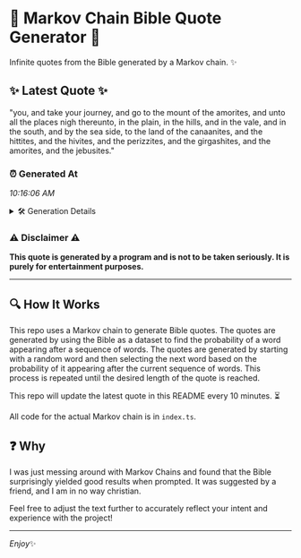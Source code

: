 # 📖 Markov Chain Bible Quote Generator 📖

Infinite quotes from the Bible generated by a Markov chain. ✨

## ✨ Latest Quote ✨
"you, and take your journey, and go to the mount of the amorites, and unto all the places nigh thereunto, in the plain, in the hills, and in the vale, and in the south, and by the sea side, to the land of the canaanites, and the hittites, and the hivites, and the perizzites, and the girgashites, and the amorites, and the jebusites."

### ⏰ Generated At
*10:16:06 AM*

<details>
    <summary>🛠️ Generation Details</summary>
    <p>
        <strong>🌱 Seed:</strong> you,<br>
        <strong>🔄 Iterations:</strong> 62<br>
        <strong>📜 Context History:</strong><br>[ you, ]: and<br>[ you,, and ]: take<br>[ you,, and, take ]: your<br>[ you,, and, take, your ]: journey,<br>[ you,, and, take, your, journey, ]: and<br>[ you,, and, take, your, journey,, and ]: go<br>[ and, take, your, journey,, and, go ]: to<br>[ take, your, journey,, and, go, to ]: the<br>[ your, journey,, and, go, to, the ]: mount<br>[ journey,, and, go, to, the, mount ]: of<br>[ and, go, to, the, mount, of ]: the<br>[ go, to, the, mount, of, the ]: amorites,<br>[ to, the, mount, of, the, amorites, ]: and<br>[ the, mount, of, the, amorites,, and ]: unto<br>[ mount, of, the, amorites,, and, unto ]: all<br>[ of, the, amorites,, and, unto, all ]: the<br>[ the, amorites,, and, unto, all, the ]: places<br>[ amorites,, and, unto, all, the, places ]: nigh<br>[ and, unto, all, the, places, nigh ]: thereunto,<br>[ unto, all, the, places, nigh, thereunto, ]: in<br>[ all, the, places, nigh, thereunto,, in ]: the<br>[ the, places, nigh, thereunto,, in, the ]: plain,<br>[ places, nigh, thereunto,, in, the, plain, ]: in<br>[ nigh, thereunto,, in, the, plain,, in ]: the<br>[ thereunto,, in, the, plain,, in, the ]: hills,<br>[ in, the, plain,, in, the, hills, ]: and<br>[ the, plain,, in, the, hills,, and ]: in<br>[ plain,, in, the, hills,, and, in ]: the<br>[ in, the, hills,, and, in, the ]: vale,<br>[ the, hills,, and, in, the, vale, ]: and<br>[ hills,, and, in, the, vale,, and ]: in<br>[ and, in, the, vale,, and, in ]: the<br>[ in, the, vale,, and, in, the ]: south,<br>[ the, vale,, and, in, the, south, ]: and<br>[ vale,, and, in, the, south,, and ]: by<br>[ and, in, the, south,, and, by ]: the<br>[ in, the, south,, and, by, the ]: sea<br>[ the, south,, and, by, the, sea ]: side,<br>[ south,, and, by, the, sea, side, ]: to<br>[ and, by, the, sea, side,, to ]: the<br>[ by, the, sea, side,, to, the ]: land<br>[ the, sea, side,, to, the, land ]: of<br>[ sea, side,, to, the, land, of ]: the<br>[ side,, to, the, land, of, the ]: canaanites,<br>[ to, the, land, of, the, canaanites, ]: and<br>[ the, land, of, the, canaanites,, and ]: the<br>[ land, of, the, canaanites,, and, the ]: hittites,<br>[ of, the, canaanites,, and, the, hittites, ]: and<br>[ the, canaanites,, and, the, hittites,, and ]: the<br>[ canaanites,, and, the, hittites,, and, the ]: hivites,<br>[ and, the, hittites,, and, the, hivites, ]: and<br>[ the, hittites,, and, the, hivites,, and ]: the<br>[ hittites,, and, the, hivites,, and, the ]: perizzites,<br>[ and, the, hivites,, and, the, perizzites, ]: and<br>[ the, hivites,, and, the, perizzites,, and ]: the<br>[ hivites,, and, the, perizzites,, and, the ]: girgashites,<br>[ and, the, perizzites,, and, the, girgashites, ]: and<br>[ the, perizzites,, and, the, girgashites,, and ]: the<br>[ perizzites,, and, the, girgashites,, and, the ]: amorites,<br>[ and, the, girgashites,, and, the, amorites, ]: and<br>[ the, girgashites,, and, the, amorites,, and ]: the<br>[ girgashites,, and, the, amorites,, and, the ]: jebusites.<br>
    </p>
</details>

### ⚠️ Disclaimer ⚠️
**This quote is generated by a program and is not to be taken seriously. It is purely for entertainment purposes.**

---

## 🔍 How It Works

This repo uses a Markov chain to generate Bible quotes. The quotes are generated by using the Bible as a dataset to find the probability of a word appearing after a sequence of words. The quotes are generated by starting with a random word and then selecting the next word based on the probability of it appearing after the current sequence of words. This process is repeated until the desired length of the quote is reached.

This repo will update the latest quote in this README every 10 minutes. ⏳

All code for the actual Markov chain is in `index.ts`.

## ❓ Why

I was just messing around with Markov Chains and found that the Bible surprisingly yielded good results when prompted. 
It was suggested by a friend, and I am in no way christian.

Feel free to adjust the text further to accurately reflect your intent and experience with the project!

---

*Enjoy*✨
